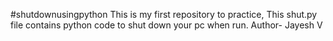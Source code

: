 #shutdownusingpython
This is my first repository to practice,
This shut.py file contains python code to shut down your pc when run. 
Author- Jayesh V
